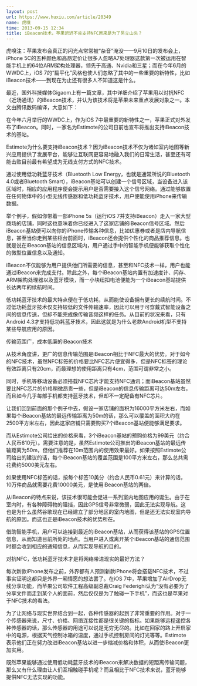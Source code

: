```yaml
---
layout: post
url: https://www.huxiu.com/article/20349
name: 虎嗅
time: 2013-09-15 12:34
title: iBeacon技术，苹果迟迟不肯支持NFC原来是为了另立山头？
---
```

虎嗅注：苹果发布会真正的闪光点常常被“杂音”淹没——9月10日的发布会上，iPhone 5C的五种颜色和高昂定价让很多人忽略A7处理器这款第一次被运用在智能手机上的64位ARM架构处理器，领先于高通、Nvidia和三星；而在今年6月的WWDC上，iOS 7的“扁平化”风格也使人们忽略了其中的一些重要的新特性，比如iBeacon技术——到现在为止还有很多人不知道这是什么。

最近，国外科技媒体Gigaom上有一篇文章，其中详细介绍了苹果用以对抗NFC（近场通讯）的iBeacon技术，并认为该技术将是苹果未来重点发展对象之一。本文由腾讯数码编译，大意如下：

在今年六月举行的WWDC上，作为iOS 7中最重要的新特性之一，苹果正式对外发布了iBeacon。同时，一家名为Estimote的公司日前也宣布将推出支持iBeacon技术的基站。

Estimote为什么要支持iBeacon技术？因为iBeacon技术不仅为诸如室内地图等新兴应用提供了发展平台，能够让互联网更容易地融入我们的日常生活，甚至还有可能击败目前最有希望成为无线支付方式的NFC技术。

通过使用低功耗蓝牙技术（Bluetooth Low Energy，也就是通常所说的Bluetooth 4.0或者Bluetooth Smart），iBeacon基站可以创建一个信号区域，当设备进入该区域时，相应的应用程序便会提示用户是否需要接入这个信号网络。通过能够放置在任何物体中的小型无线传感器和低功耗蓝牙技术，用户便能使用iPhone来传输数据。

举个例子，假如你带着一部iPhone 5s（运行iOS 7并支持iBeacon）走入一家大型商场的店铺，同时这也意味着你已经进入了这家店铺的iBeacon信号区域。然后iBeacon基站便可以向你的iPhone传输各种信息，比如优惠券或者是店内导航信息，甚至当你走到某些柜台前面时，iBeacon还会提供个性化的商品推荐信息。也就是说在iBeacon基站的信息区域内，用户通过手中的智能手机便能够获取个性化的微型位置信息以及通知。

iBeacon不仅能够为用户提供他们所需要的信息，甚至和NFC技术一样，用户也能通过iBeacon来完成支付。除此之外，每个iBeacon基站内置有加速度计、闪存、ARM架构处理器以及蓝牙模块，而一小块纽扣电池便能为一个iBeacon基站提供长达两年的续航时间。

低功耗蓝牙技术的最大特点便在于低功耗，从而能使设备拥有更长的续航时间。不过低功耗蓝牙技术仅支持较低的文件传输速率，因此可以用于可穿戴式智能设备之间的信息传送，但却不能完成像传输音频这样的任务。从目前的状况来看，只有Android 4.3才支持低功耗蓝牙技术，因此这就是为什么老款Android机型不支持某些导航应用的原因。

传输范围广，成本低廉的iBeacon技术

从技术角度讲，更广的信息传输范围是iBeacon相比于NFC最大的优势。对于如今的NFC技术，虽然NFC标签的价格要比NFC芯片便宜得多，但是NFC标签的理论有效距离只有20cm，而最理想的使用距离只有4cm，范围可谓非常之小。

同时，手机等移动设备必须搭载NFC芯片才能支持NFC通讯；而iBeacon基站虽然要比NFC芯片的价格稍微昂贵一些，但是iBeacon的信息传输距离可达50m左右，而且如今几乎每部手机都支持蓝牙技术，但却不一定配备有NFC芯片。

让我们回到前面的那个例子中去，假设一家店铺的面积为16000平方米左右，而如果每个iBeacon基站的最远传输距离为50m的话，那么可以覆盖的面积大约在2500平方米左右，因此这家店铺只需要购买7个iBeacon基站便能够满足要求。

而从Estimote公司给出的价格来看，3个iBeacon基站的预购价格为99美元（约合人民币610元）。需要注意的是，虽然Estimote公司推出的iBeacon基站的最远传输距离为50m，但他们推荐在10m范围内的使用效果最好。如果按照Estimote公司给出的建议的话，每个iBeacon基站的覆盖范围是100平方米左右，那么总共需花费约5000美元左右。

如果使用NFC标签的话，按每个标签10美分（约合人民币0.61元）来计算的话，10万件商品就需要花费10000美元，是使用iBeacon基站的两倍。

从iBeacon的特点来说，该技术很可能会促进一系列室内地图应用的诞生。由于在室内时，有各种障碍物的阻挡，因此GPS信号非常微弱，因此无法实现导航。这也是为什么虽然谷歌现在已经建立了部分地区的室内地图，但是还无法实现室内导航的原因。而这也正是iBeacon技术的优势所在。

借助智能手机，用户可以连接到最近的iBeacon基站，从而获得该基站的GPS位置信息，从而知道目前所处的地点。当用户进入或离开某个iBeacon基站的通信范围时都会收到相应的通知信息，从而实现导航的目的。

对抗NFC，低功耗蓝牙技术才是将网络带进现实的最好方法？

每次新款iPhone发布之前，外界都有人预测新款iPhone将会搭载NFC技术，不过事实证明这都只是外界一厢情愿的想法罢了。在iOS 7中，苹果增加了AirDrop无线分享功能，而苹果公司软件工程高级副总裁Craig Federighi认为“没有必要为了分享文件而走到某个人的面前，然后仅仅是为了触碰一下手机”，而这也是苹果对于NFC技术的看法。

为了让网络与现实世界结合到一起，各种传感器的起到了非常重要的作用。对于一个传感器来说，尺寸、价格、网络连接性都是很关键的指标。如果能够远程遥控各种传感器的话，那么传感器的用途可以说是无穷无尽的。比如在回家的路上开启家中的电源，根据天气控制冰箱的温度，通过手机控制房间的灯光等等。Estimote表示他们正在努力改进iBeacon基站以进一步缩减价格和体积，从而使iBeacon更加实用。

既然苹果能够通过使用低功耗蓝牙技术的iBeacon来解决数据的短距离传输问题，那么又有什么理由让人们互相触碰手机呢？而且相比于NFC技术来说，蓝牙能够提供NFC无法实现的功能。

